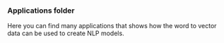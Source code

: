 ### Applications folder
Here you can find many applications that shows how the word to vector data can be used to create NLP models.

